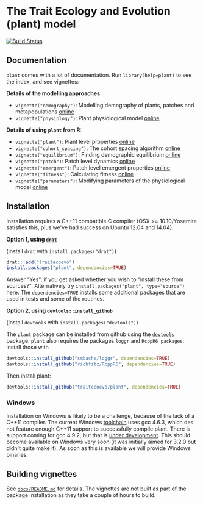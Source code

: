 # The Trait Ecology and Evolution (plant) model

[![Build Status](https://travis-ci.org/traitecoevo/plant.png?branch=master)](https://travis-ci.org/traitecoevo/plant)

## Documentation

`plant` comes with a lot of documentation.  Run `library(help=plant)` to see the index, and see vignettes:

**Details of the modelling approaches:**

* `vignette("demography")`: Modelling demography of plants, patches and metapopulations [online](https://traitecoevo.github.io/plant/vignettes/demography.pdf)
* `vignette("physiology")`: Plant physiological model [online](https://traitecoevo.github.io/plant/vignettes/physiology.pdf)

**Details of using `plant` from R:**

* `vignette("plant")`: Plant level properties [online](https://traitecoevo.github.io/plant/vignettes/plant.html)
* `vignette("cohort_spacing")`: The cohort spacing algorithm [online](https://traitecoevo.github.io/plant/vignettes/cohort_spacing.html)
* `vignette("equilibrium")`: Finding demographic equilibrium [online](https://traitecoevo.github.io/plant/vignettes/equilibrium.html)
* `vignette("patch")`: Patch level dynamics [online](https://traitecoevo.github.io/plant/vignettes/patch.html)
* `vignette("emergent")`: Patch level emergent properties [online](https://traitecoevo.github.io/plant/vignettes/emergent.html)
* `vignette("fitness")`: Calculating fitness [online](https://traitecoevo.github.io/plant/vignettes/fitness.html)
* `vignette("parameters")`: Modifying parameters of the physiological model [online](https://traitecoevo.github.io/plant/vignettes/parameters.html)

## Installation

Installation requires a C++11 compatible C compiler (OSX >= 10.10/Yosemite satisfies this, plus we've had success on Ubuntu 12.04 and 14.04).

**Option 1, using [`drat`](https://github.com/eddelbuettel/drat)**

(install `drat` with `install.packages("drat")`)

```r
drat:::add("traitecoevo")
install.packages("plant", dependencies=TRUE)
```

Answer "Yes", if you get asked whether you wish to "install these from sources?". Alternatively try `install.packages("plant", type="source")` here.  The `dependencies=TRUE` installs some additional packages that are used in tests and some of the routines.

**Option 2, using `devtools::install_github`**

(install `devtools` with `install.packages("devtools")`)

The `plant` package can be installed from github using the [`devtools`](https://cran.r-project.org/web/packages/devtools/index.html) package. `plant` also requires the packages `loggr` and `RcppR6 packages`: install those with

```r
devtools::install_github("smbache/loggr", dependencies=TRUE)
devtools::install_github("richfitz/RcppR6", dependencies=TRUE)
```

Then install plant:

```r
devtools::install_github("traitecoevo/plant", dependencies=TRUE)
```

### Windows

Installation on Windows is likely to be a challenge, because of the lack of a C++11 compiler.  The current Windows [toolchain](http://cran.r-project.org/bin/windows/Rtools/) uses gcc 4.6.3, which des not feature enough C++11 support to successfully compile plant.  There is support coming for gcc 4.9.2, but that is [under development](https://rawgit.com/kevinushey/RToolsToolchainUpdate/master/mingwnotes.html).  This should become available on Windows very soon (it was initially aimed for 3.2.0 but didn't quite make it).  As soon as this is available we will provide Windows binaries.

## Building vignettes

See [`docs/README.md`](docs/README.md) for details.  The vignettes are not built as part of the package installation as they take a couple of hours to build.
